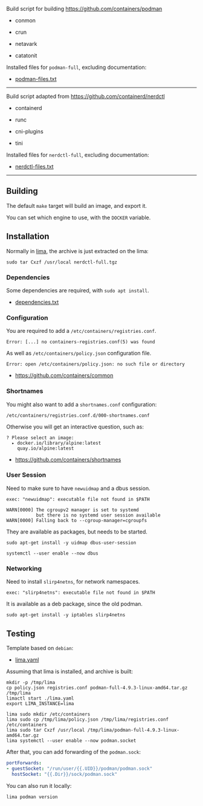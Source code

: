 
Build script for building <https://github.com/containers/podman>

* conmon
* crun

* netavark
* catatonit

Installed files for `podman-full`, excluding documentation:

* [podman-files.txt](./podman-files.txt)

----

Build script adapted from <https://github.com/containerd/nerdctl>

* containerd
* runc

* cni-plugins
* tini

Installed files for `nerdctl-full`, excluding documentation:

* [nerdctl-files.txt](./nerdctl-files.txt)

----

## Building

The default `make` target will build an image, and export it.

You can set which engine to use, with the `DOCKER` variable.

## Installation

Normally in [lima](https://lima-vm.io), the archive is just extracted on the lima:

`sudo tar Cxzf /usr/local nerdctl-full.tgz`

### Dependencies

Some dependencies are required, with `sudo apt install`.

* [dependencies.txt](./dependencies.txt)

### Configuration

You are required to add a `/etc/containers/registries.conf`.

```
Error: [...] no containers-registries.conf(5) was found
```

As well as `/etc/containers/policy.json` configuration file.

```
Error: open /etc/containers/policy.json: no such file or directory
```

* <https://github.com/containers/common>

### Shortnames


You might also want to add a `shortnames.conf` configuration:

`/etc/containers/registries.conf.d/000-shortnames.conf`

Otherwise you will get an interactive question, such as:

```
? Please select an image:
  ▸ docker.io/library/alpine:latest
    quay.io/alpine:latest
```

* <https://github.com/containers/shortnames>

### User Session

Need to make sure to have `newuidmap` and a dbus session.

```
exec: "newuidmap": executable file not found in $PATH
```

```
WARN[0000] The cgroupv2 manager is set to systemd
           but there is no systemd user session available
WARN[0000] Falling back to --cgroup-manager=cgroupfs
```

They are available as packages, but needs to be started.

```
sudo apt-get install -y uidmap dbus-user-session
```

```
systemctl --user enable --now dbus
```

### Networking

Need to install `slirp4netns`, for network namespaces.

```
exec: "slirp4netns": executable file not found in $PATH
```

It is available as a deb package, since the old podman.

```
sudo apt-get install -y iptables slirp4netns
```

## Testing

Template based on `debian`:

* [lima.yaml](./lima.yaml)

Assuming that lima is installed, and archive is built:

```shell
mkdir -p /tmp/lima
cp policy.json registries.conf podman-full-4.9.3-linux-amd64.tar.gz /tmp/lima
limactl start ./lima.yaml
export LIMA_INSTANCE=lima

lima sudo mkdir /etc/containers
lima sudo cp /tmp/lima/policy.json /tmp/lima/registries.conf /etc/containers
lima sudo tar Cxzf /usr/local /tmp/lima/podman-full-4.9.3-linux-amd64.tar.gz
lima systemctl --user enable --now podman.socket
```

After that, you can add forwarding of the `podman.sock`:

```yaml
portForwards:
- guestSocket: "/run/user/{{.UID}}/podman/podman.sock"
  hostSocket: "{{.Dir}}/sock/podman.sock"
```

You can also run it locally:

`lima podman version`
